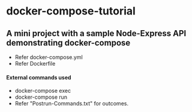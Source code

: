# docker-compose-tutorial
## A mini project with a sample Node-Express API demonstrating docker-compose
- Refer docker-compose.yml
- Refer Dockerfile
#### External commands used 
- docker-compose exec
- docker-compose run
- Refer "Postrun-Commands.txt" for outcomes.

